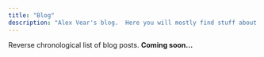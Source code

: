 ```yaml
---
title: "Blog"
description: "Alex Vear's blog.  Here you will mostly find stuff about computers and software engineering."
---
```


Reverse chronological list of blog posts.  **Coming soon...**
